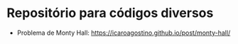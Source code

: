 # Repositório para códigos diversos

  - Problema de Monty Hall: https://icaroagostino.github.io/post/monty-hall/
